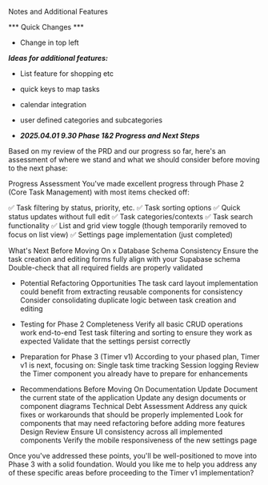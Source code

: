 Notes and Additional Features

*** Quick Changes ***
- Change in top left


***Ideas for additional features:***
- List feature for shopping etc
- quick keys to map tasks
- calendar integration
- user defined categories and subcategories


- ***2025.04.01 9.30 Phase 1&2 Progress and Next Steps***

Based on my review of the PRD and our progress so far, here's an assessment of where we stand and what we should consider before moving to the next phase:

Progress Assessment
You've made excellent progress through Phase 2 (Core Task Management) with most items checked off:

✅ Task filtering by status, priority, etc.
✅ Task sorting options
✅ Quick status updates without full edit
✅ Task categories/contexts
✅ Task search functionality
✅ List and grid view toggle (though temporarily removed to focus on list view)
✅ Settings page implementation (just completed)

What's Next Before Moving On
x Database Schema Consistency
    Ensure the task creation and editing forms fully align with your Supabase schema
Double-check that all required fields are properly validated

- Potential Refactoring Opportunities
    The task card layout implementation could benefit from extracting reusable components for consistency
    Consider consolidating duplicate logic between task creation and editing

- Testing for Phase 2 Completeness
Verify all basic CRUD operations work end-to-end
Test task filtering and sorting to ensure they work as expected
Validate that the settings persist correctly

- Preparation for Phase 3 (Timer v1)
According to your phased plan, Timer v1 is next, focusing on:
Single task time tracking
Session logging
Review the Timer component you already have to prepare for enhancements

- Recommendations Before Moving On
Documentation Update
    Document the current state of the application
    Update any design documents or component diagrams
Technical Debt Assessment
    Address any quick fixes or workarounds that should be properly implemented
    Look for components that may need refactoring before adding more features
Design Review
    Ensure UI consistency across all implemented components
Verify the mobile responsiveness of the new settings page

Once you've addressed these points, you'll be well-positioned to move into Phase 3 with a solid foundation. Would you like me to help you address any of these specific areas before proceeding to the Timer v1 implementation?